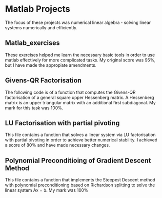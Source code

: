 # Matlab Projects

The focus of these projects was numerical linear algebra - solving linear systems numerically and efficiently.

## Matlab_exercises
These exercises helped me learn the necessary basic tools in order to use matlab effectively for more complicated tasks. My original score was 95%, but I have made the appropiate amendments.

## Givens-QR Factorisation
The following code is of a function that computes the Givens-QR factorisation of a general square upper Hessenberg matrix. A Hessenberg matrix is an upper triangular matrix with an additional first subdiagonal. My mark for this task was 100%.

## LU Factorisation with partial pivoting
This file contains a function that solves a linear system via LU factorisation with partial pivoting in order to achieve better numerical stability. I achieved a score of 80% and have made necessary changes.

## Polynomial Preconditioing of Gradient Descent Method
This file contains a function that implements the Steepest Descent method with polynomial preconditioning based on Richardson splitting to solve the linear system Ax = b. My mark was 100%
